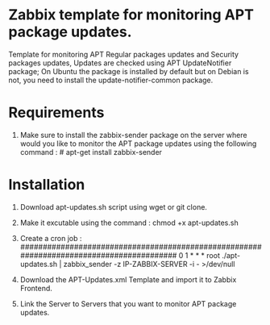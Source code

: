 # Zabbix template for monitoring APT package updates.

Template for monitoring APT Regular packages updates and Security packages updates, Updates are checked using APT UpdateNotifier package; On Ubuntu the package is installed by default but on Debian is not, you need to install the update-notifier-common package. 

# Requirements

1. Make sure to install the zabbix-sender package on the server where would you like to monitor the APT package updates using the following command : # apt-get install zabbix-sender

# Installation

1. Download apt-updates.sh script using wget or git clone.

2. Make it excutable using the command : 
 chmod +x apt-updates.sh
 
3. Create a cron job :
#########################################################################################
  0 1 * * * root ./apt-updates.sh | zabbix_sender -z IP-ZABBIX-SERVER -i - >/dev/null

4. Download the APT-Updates.xml Template and import it to Zabbix Frontend.

5. Link the Server to Servers that you want to monitor APT package updates.

